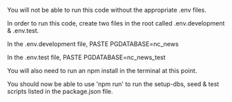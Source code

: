 You will not be able to run this code without the appropriate .env files.

In order to run this code, create two files in the root called .env.development & .env.test.

In the .env.development file, PASTE PGDATABASE=nc_news

In the .env.test file, PASTE PGDATABASE=nc_news_test

You will also need to run an npm install in the terminal at this point.

You should now be able to use 'npm run' to run the setup-dbs, seed & test scripts listed in the package.json file.